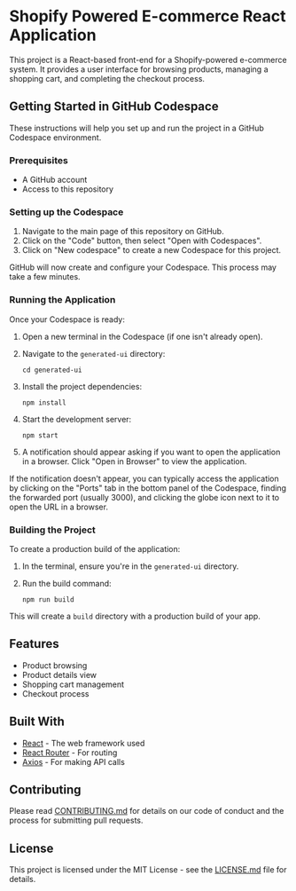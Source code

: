 # Shopify Powered E-commerce React Application

This project is a React-based front-end for a Shopify-powered e-commerce system. It provides a user interface for browsing products, managing a shopping cart, and completing the checkout process.

## Getting Started in GitHub Codespace

These instructions will help you set up and run the project in a GitHub Codespace environment.

### Prerequisites

- A GitHub account
- Access to this repository

### Setting up the Codespace

1. Navigate to the main page of this repository on GitHub.
2. Click on the "Code" button, then select "Open with Codespaces".
3. Click on "New codespace" to create a new Codespace for this project.

GitHub will now create and configure your Codespace. This process may take a few minutes.

### Running the Application

Once your Codespace is ready:

1. Open a new terminal in the Codespace (if one isn't already open).

2. Navigate to the `generated-ui` directory:
   ```
   cd generated-ui
   ```

3. Install the project dependencies:
   ```
   npm install
   ```

4. Start the development server:
   ```
   npm start
   ```

5. A notification should appear asking if you want to open the application in a browser. Click "Open in Browser" to view the application.

If the notification doesn't appear, you can typically access the application by clicking on the "Ports" tab in the bottom panel of the Codespace, finding the forwarded port (usually 3000), and clicking the globe icon next to it to open the URL in a browser.

### Building the Project

To create a production build of the application:

1. In the terminal, ensure you're in the `generated-ui` directory.

2. Run the build command:
   ```
   npm run build
   ```

This will create a `build` directory with a production build of your app.

## Features

- Product browsing
- Product details view
- Shopping cart management
- Checkout process

## Built With

- [React](https://reactjs.org/) - The web framework used
- [React Router](https://reactrouter.com/) - For routing
- [Axios](https://axios-http.com/) - For making API calls

## Contributing

Please read [CONTRIBUTING.md](CONTRIBUTING.md) for details on our code of conduct and the process for submitting pull requests.

## License

This project is licensed under the MIT License - see the [LICENSE.md](LICENSE.md) file for details.